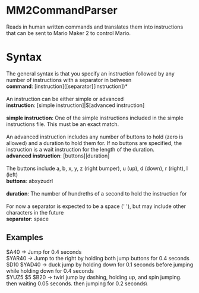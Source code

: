 # MM2CommandParser
Reads in human written commands and translates them into instructions that can be sent to Mario Maker 2 to control Mario.

# Syntax
The general syntax is that you specify an instruction followed by any number of instructions with a separator in between\
**command**: \[instruction\](\[separator\]\[instruction\])*\
\
An instruction can be either simple or advanced\
**instruction**: \[simple instruction\]\|$\[advanced instruction\]\
\
**simple instruction**: One of the simple instructions included in the simple instructions file. This must be an exact match.\
\
An advanced instruction includes any number of buttons to hold (zero is allowed) and a duration to hold them for. If no buttons are specified, the instruction is a wait instruction for the length of the duration.\
**advanced instruction**: \[buttons\]\[duration\]\
\
The buttons include a, b, x, y, z (right bumper), u (up), d (down), r (right), l (left)\
**buttons**: abxyzudrl\
\
**duration**: The number of hundreths of a second to hold the instruction for\
\
For now a separator is expected to be a space (' '), but may include other characters in the future\
**separator**: space

## Examples

$A40 -> Jump for 0.4 seconds\
$YAR40 -> Jump to the right by holding both jump buttons for 0.4 seconds\
$D10 $YAD40 -> duck jump by holding down for 0.1 seconds before jumping while holding down for 0.4 seconds\
$YUZ5 $5 $B20 -> twirl jump by dashing, holding up, and spin jumping. then waiting 0.05 seconds. then jumping for 0.2 seconds\

